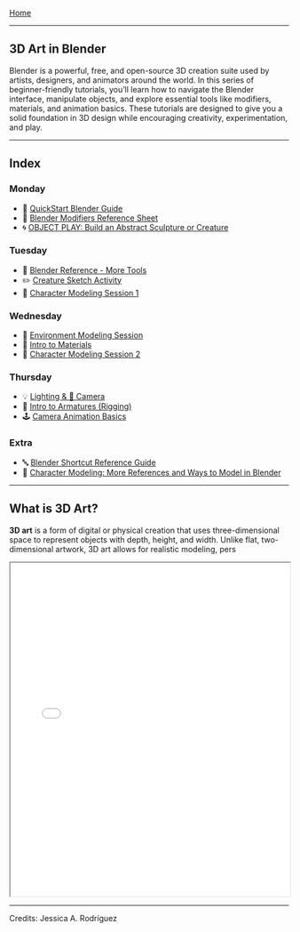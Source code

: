 [Home](../README.md)    

-------------------------------------------------------------------------------  

## 3D Art in Blender

Blender is a powerful, free, and open-source 3D creation suite used by artists, designers, and animators around the world. In this series of beginner-friendly tutorials, you’ll learn how to navigate the Blender interface, manipulate objects, and explore essential tools like modifiers, materials, and animation basics. These tutorials are designed to give you a solid foundation in 3D design while encouraging creativity, experimentation, and play.

---

## Index

### Monday

+ 🧱 [QuickStart Blender Guide](1_QuickStart_Blender_Guide.md)
+ 🧱 [Blender Modifiers Reference Sheet](2_Blender_Modifiers.md)
+ 🌀 [OBJECT PLAY: Build an Abstract Sculpture or Creature](3_Object_Play_Activity.md)

### Tuesday

+ 🧱 [Blender Reference - More Tools](4_Blender_Reference_More_Tools.md)
+ ✏️ [Creature Sketch Activity](5_Creature_Sketch_Activity.md)
+ 👾 [Character Modeling Session 1](6_Character_Modeling_Session_1.md)

### Wednesday

+ 🌆 [Environment Modeling Session](7_Environment_Modeling_Session.md)
+ 💠 [Intro to Materials](8_Intro_to_Materials.md)
+ 👾 [Character Modeling Session 2](9_Character_Modeling_Session_2.md)

### Thursday

+ 💡 [Lighting & 🎥 Camera](10_Lighting_Camera.md)
+ 🦴 [Intro to Armatures (Rigging)](11_Intro_to_Armatures.md)
+ 🕹️ [Camera Animation Basics](12_Camera_Animation_Basics.md)

### Extra

+ 🔤 [Blender Shortcut Reference Guide](0_Shortcut_Reference_Guide.md)
+ 👾 [Character Modeling: More References and Ways to Model in Blender](More_References_Character_Modeling.md)

---

## What is 3D Art?

**3D art** is a form of digital or physical creation that uses three-dimensional space to represent objects with depth, height, and width. Unlike flat, two-dimensional artwork, 3D art allows for realistic modeling, pers

<iframe src="W1_Teacher_Presentation_Slides.pdf" width="100%" height="600px"></iframe>


________________________________________________________________________

Credits: Jessica A. Rodríguez

